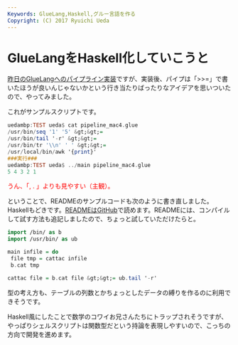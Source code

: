 ```yaml
---
Keywords: GlueLang,Haskell,グルー言語を作る
Copyright: (C) 2017 Ryuichi Ueda
---
```


# GlueLangをHaskell化していこうと
<a href="http://blog.ueda.asia/?p=4798" title="パイプラインを実装できた" target="_blank">昨日のGlueLangへのパイプライン実装</a>ですが、実装後、パイプは「>>=」で書いたほうが良いんじゃないかという行き当たりばったりなアイデアを思いついたので、やってみました。


これがサンプルスクリプトです。
```hs
uedambp:TEST ueda$ cat pipeline_mac4.glue 
/usr/bin/seq '1' '5' &gt;&gt;=
/usr/bin/tail '-r' &gt;&gt;=
/usr/bin/tr '\\n' ' ' &gt;&gt;=
/usr/local/bin/awk '{print}'
###実行###
uedambp:TEST ueda$ ../main pipeline_mac4.glue 
5 4 3 2 1 
```

<span style="color:red">うん、「, . 」よりも見やすい（主観）。</span>

ということで、READMEのサンプルコードも次のように書き直しました。Haskellもどきです。<a href="https://github.com/ryuichiueda/GlueLang#gluelang" target="_blank">READMEはGitHub</a>で読めます。READMEには、コンパイルして試す方法も追記しましたので、ちょっと試していただけたらと。

```hs
import /bin/ as b
import /usr/bin/ as ub

main infile = do
 file tmp = cattac infile 
 b.cat tmp

cattac file = b.cat file &gt;&gt;= ub.tail '-r'
```

型の考え方も、テーブルの列数とかちょっとしたデータの縛りを作るのに利用できそうです。

Haskell風にしたことで数学のコワイお兄さんたちにトラップされそうですが、やっぱりシェルスクリプトは関数型だという持論を表現しやすいので、こっちの方向で開発を進めます。

